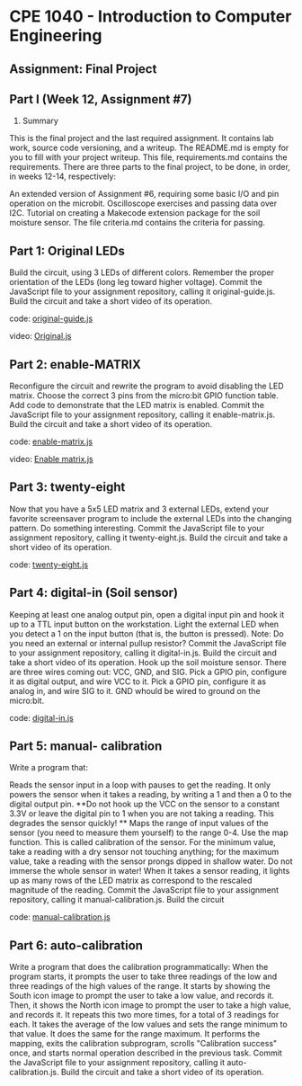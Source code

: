 # CPE 1040 - Introduction to Computer Engineering

## Assignment: Final Project

## Part I (Week 12, Assignment #7)

1. Summary

This is the final project and the last required assignment. It contains lab work, source code versioning, and a writeup. The README.md is empty for you to fill with your project writeup. This file, requirements.md contains the requirements. There are three parts to the final project, to be done, in order, in weeks 12-14, respectively:

An extended version of Assignment #6, requiring some basic I/O and pin operation on the microbit.
Oscilloscope exercises and passing data over I2C.
Tutorial on creating a Makecode extension package for the soil moisture sensor. The file criteria.md contains the criteria for passing.

## Part 1: Original LEDs


Build the circuit, using 3 LEDs of different colors. Remember the proper orientation of the LEDs (long leg toward higher voltage). Commit the JavaScript file to your assignment repository, calling it original-guide.js. Build the circuit and take a short video of its operation.

code: [original-guide.js](original-guide.js)

video: [Original.js](https://i.imgur.com/2Df1bxo.mp4)


## Part 2: enable-MATRIX

Reconfigure the circuit and rewrite the program to avoid disabling the LED matrix. Choose the correct 3 pins from the micro:bit GPIO function table. Add code to demonstrate that the LED matrix is enabled. Commit the JavaScript file to your assignment repository, calling it enable-matrix.js. Build the circuit and take a short video of its operation.

code: [enable-matrix.js](enable-matrix.js)

video: [Enable matrix.js](https://i.imgur.com/LytruEB.mp4)


## Part 3: twenty-eight


Now that you have a 5x5 LED matrix and 3 external LEDs, extend your favorite screensaver program to include the external LEDs into the changing pattern. Do something interesting. Commit the JavaScript file to your assignment repository, calling it twenty-eight.js. Build the circuit and take a short video of its operation.

code: [twenty-eight.js](twenty-eight.js)



## Part 4: digital-in (Soil sensor)


Keeping at least one analog output pin, open a digital input pin and hook it up to a TTL input button on the workstation. Light the external LED when you detect a 1 on the input button (that is, the button is pressed). Note: Do you need an external or internal pullup resistor? Commit the JavaScript file to your assignment repository, calling it digital-in.js. Build the circuit and take a short video of its operation.
Hook up the soil moisture sensor. There are three wires coming out: VCC, GND, and SIG. Pick a GPIO pin, configure it as digital output, and wire VCC to it. Pick a GPIO pin, configure it as analog in, and wire SIG to it. GND whould be wired to ground on the micro:bit.

code: [digital-in.js](digital-in.js)



## Part 5: manual- calibration



Write a program that:

Reads the sensor input in a loop with pauses to get the reading.
It only powers the sensor when it takes a reading, by writing a 1 and then a 0 to the digital output pin. **Do not hook up the VCC on the sensor to a constant 3.3V or leave the digital pin to 1 when you are not taking a reading. This degrades the sensor quickly! **
Maps the range of input values of the sensor (you need to measure them yourself) to the range 0-4. Use the map function. This is called calibration of the sensor. For the minimum value, take a reading with a dry sensor not touching anything; for the maximum value, take a reading with the sensor prongs dipped in shallow water. Do not immerse the whole sensor in water!
When it takes a sensor reading, it lights up as many rows of the LED matrix as correspond to the rescaled magnitude of the reading. Commit the JavaScript file to your assignment repository, calling it manual-calibration.js. Build the circuit

code: [manual-calibration.js](manual-calibration.js)



## Part 6: auto-calibration

Write a program that does the calibration programmatically:
When the program starts, it prompts the user to take three readings of the low and three readings of the high values of the range. It starts by showing the South icon image to prompt the user to take a low value, and records it. Then, it shows the North icon image to prompt the user to take a high value, and records it. It repeats this two more times, for a total of 3 readings for each.
It takes the average of the low values and sets the range minimum to that value. It does the same for the range maximum.
It performs the mapping, exits the calibration subprogram, scrolls "Calibration success" once, and starts normal operation described in the previous task.
Commit the JavaScript file to your assignment repository, calling it auto-calibration.js. Build the circuit and take a short video of its operation.
